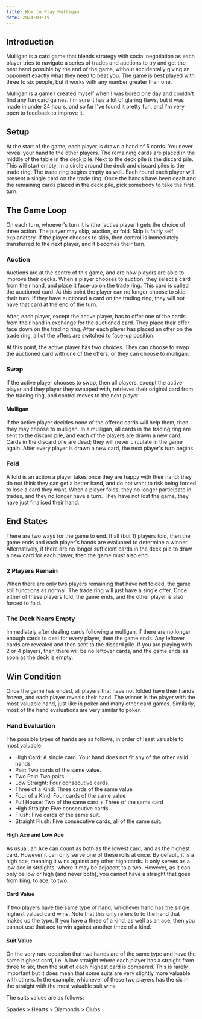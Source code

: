 ```yaml
---
title: How to Play Mulligan
date: 2024-03-19
---
```


## Introduction

Mulligan is a card game that blends strategy with social negotiation
as each player tries to navigate a series of trades and auctions to
try and get the best hand possible by the end of the game, without
accidentally giving an opponent exactly what they need to beat you.
The game is best played with three to six people, but it works with
any number greater than one.

Mulligan is a game I created myself when I was bored one day and
couldn't find any fun card games. I'm sure it has a lot of glaring
flaws, but it was made in under 24 hours, and so far I've found it
pretty fun, and I'm very open to feedback to improve it.

## Setup

At the start of the game, each player is drawn a hand of 5 cards. You
never reveal your hand to the other players. The remaining cards are
placed in the middle of the table in the deck pile. Next to the deck
pile is the discard pile. This will start empty. In a circle around
the deck and discard piles is the trade ring. The trade ring begins
empty as well. Each round each player will present a single card on
the trade ring. Once the hands have been dealt and the remaining cards
placed in the deck pile, pick somebody to take the first turn.

## The Game Loop

On each turn, whoever's turn it is (the 'active player') gets the
choice of three action. The player may skip, auction, or fold. Skip is
fairly self explanatory. If the player chooses to skip, then control
is immediately transferred to the next player, and it becomes their
turn.

### Auction

Auctions are at the centre of this game, and are how players are able
to improve their decks. When a player chooses to auction, they select
a card from their hand, and place it face-up on the trade ring. This
card is called the auctioned card. At this point the player can no
longer choose to skip their turn. If they have auctioned a card on the
trading ring, they will not have that card at the end of the turn.

After, each player, except the active player, has to offer one of the
cards from their hand in exchange for the auctioned card. They place
their offer face down on the trading ring. After each player has
placed an offer on the trade ring, all of the offers are switched to
face-up position.

At this point, the active player has two choices. They can choose to
swap the auctioned card with one of the offers, or they can choose to
mulligan.

### Swap

If the active player chooses to swap, then all players, except the
active player and they player they swapped with, retrieves their
original card from the trading ring, and control moves to the next
player.

#### Mulligan

If the active player decides none of the offered cards will help them,
then they may choose to mulligan. In a mulligan, all cards in the
trading ring are sent to the discard pile, and each of the players are
drawn a new card. Cards in the discard pile are dead; they will never
circulate in the game again. After every player is drawn a new card,
the next player's turn begins.

### Fold

A fold is an action a player takes once they are happy with their
hand; they do not think they can get a better hand, and do not want to
risk being forced to lose a card they want. When a player folds, they
no longer participate in trades, and they no longer have a turn. They
have not lost the game, they have just finalised their hand.

## End States

There are two ways for the game to end. If all (but 1) players fold,
then the game ends and each player's hands are evaluated to determine
a winner. Alternatively, if there are no longer sufficient cards in
the deck pile to draw a new card for each player, then the game must
also end.

### 2 Players Remain

When there are only two players remaining that have not folded, the
game still functions as normal. The trade ring will just have a single
offer. Once either of these players fold, the game ends, and the other
player is also forced to fold.

### The Deck Nears Empty

Immediately after dealing cards following a mulligan, if there are no
longer enough cards to deal for every player, then the game ends. Any
leftover cards are revealed and then sent to the discard pile. If you
are playing with 2 or 4 players, then there will be no leftover cards,
and the game ends as soon as the deck is empty.

## Win Condition

Once the game has ended, all players that have not folded have their
hands frozen, and each player reveals their hand. The winner is the
player with the most valuable hand, just like in poker and many other
card games. Similarly, most of the hand evaluations are very similar
to poker.

### Hand Evaluation

The possible types of hands are as follows, in order of least valuable
to most valuable:

 - High Card: A single card. Your hand does not fit any of the other
   valid hands
 - Pair: Two cards of the same value.
 - Two Pair: Two pairs.
 - Low Straight: Four consecutive cards.
 - Three of a Kind: Three cards of the same value
 - Four of a Kind: Four cards of the same value
 - Full House: Two of the same card + Three of the same card
 - High Straight: Five consecutive cards.
 - Flush: Five cards of the same suit.
 - Straight Flush: Five consecutive cards, all of the
   same suit.

#### High Ace and Low Ace

As usual, an Ace can count as both as the lowest card, and as the
highest card. However it can only serve one of these rolls at once. By
default, it is a high ace, meaning it wins against any other high
cards. It only serves as a low ace in straights, where it may be
adjacent to a two. However, as it can only be low or high (and never
both), you cannot have a straight that goes from king, to ace, to two.

#### Card Value

If two players have the same type of hand, whichever hand has the
single highest valued card wins. Note that this only refers to to the
hand that makes up the type. If you have a three of a kind, as well as
an ace, then you cannot use that ace to win against another three of a
kind.

#### Suit Value

On the very rare occasion that two hands are of the same type and have
the same highest card, i.e. A low straight where each player has a
straight from three to six, then the suit of each highest card is
compared. This is rarely important but it does mean that some suits
are very slightly more valuable with others. In the example, whichever
of these two players has the six in the straight with the most
valuable suit wins

The suits values are as follows:

Spades > Hearts > Diamonds > Clubs
